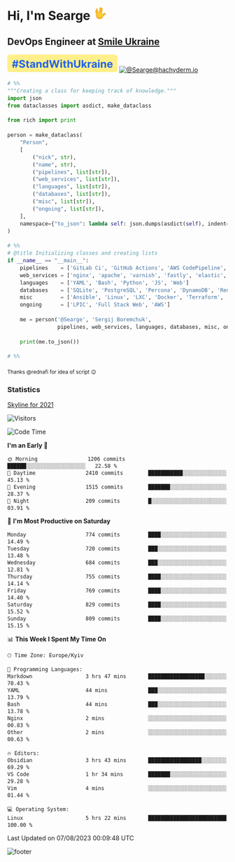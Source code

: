 # Hi, I'm Searge <img src="images/vulcan.webp" style="display: inline-block; margin: 0; height: 2rem" alt="Vulcan salute" />

## DevOps Engineer at [Smile Ukraine](https://smile-ukraine.com/en)

[![Stand With Ukraine](https://raw.githubusercontent.com/vshymanskyy/StandWithUkraine/main/badges/StandWithUkraine.svg)](https://stand-with-ukraine.pp.ua)
<a rel="me" href="https://hachyderm.io/@Searge">![@Searge@hachyderm.io](https://img.shields.io/badge/-@Searge-%232B90D9?logo=mastodon&logoColor=white)</a>

```python
# %%
"""Creating a class for keeping track of knowledge."""
import json
from dataclasses import asdict, make_dataclass

from rich import print

person = make_dataclass(
    "Person",
    [
        ("nick", str),
        ("name", str),
        ("pipelines", list[str]),
        ("web_services", list[str]),
        ("languages", list[str]),
        ("databases", list[str]),
        ("misc", list[str]),
        ("ongoing", list[str]),
    ],
    namespace={"to_json": lambda self: json.dumps(asdict(self), indent=4)},
)

# %%
# @title Initializing classes and creating lists
if __name__ == "__main__":
    pipelines    = ['GitLab Ci', 'GitHub Actions', 'AWS CodePipeline', 'Jenkins']
    web_services = ['nginx', 'apache', 'varnish', 'fastly', 'elastic', 'solr']
    languages    = ['YAML', 'Bash', 'Python', 'JS', 'Web']
    databases    = ['SQLite', 'PostgreSQL', 'Percona', 'DynamoDB', 'Redis']
    misc         = ['Ansible', 'Linux', 'LXC', 'Docker', 'Terraform', 'AWS']
    ongoing      = ['LPIC', 'Full Stack Web', 'AWS']

    me = person('@Searge', 'Sergij Boremchuk',
                pipelines, web_services, languages, databases, misc, ongoing)

    print(me.to_json())

# %%

```

<sub>Thanks @rednafi for idea of script :wink:</sub>

### Statistics

[Skyline for 2021](https://skyline.github.com/Searge/2021)

![Visitors](https://komarev.com/ghpvc/?username=searge&label=Profile%20views&color=0e75b6&style=flat) 
<!--START_SECTION:waka-->
![Code Time](http://img.shields.io/badge/Code%20Time-2%2C172%20hrs%2027%20mins-blue)

**I'm an Early 🐤** 

```text
🌞 Morning                1206 commits        ██████░░░░░░░░░░░░░░░░░░░   22.58 % 
🌆 Daytime                2410 commits        ███████████░░░░░░░░░░░░░░   45.13 % 
🌃 Evening                1515 commits        ███████░░░░░░░░░░░░░░░░░░   28.37 % 
🌙 Night                  209 commits         █░░░░░░░░░░░░░░░░░░░░░░░░   03.91 % 
```
📅 **I'm Most Productive on Saturday** 

```text
Monday                   774 commits         ████░░░░░░░░░░░░░░░░░░░░░   14.49 % 
Tuesday                  720 commits         ███░░░░░░░░░░░░░░░░░░░░░░   13.48 % 
Wednesday                684 commits         ███░░░░░░░░░░░░░░░░░░░░░░   12.81 % 
Thursday                 755 commits         ████░░░░░░░░░░░░░░░░░░░░░   14.14 % 
Friday                   769 commits         ████░░░░░░░░░░░░░░░░░░░░░   14.40 % 
Saturday                 829 commits         ████░░░░░░░░░░░░░░░░░░░░░   15.52 % 
Sunday                   809 commits         ████░░░░░░░░░░░░░░░░░░░░░   15.15 % 
```


📊 **This Week I Spent My Time On** 

```text
🕑︎ Time Zone: Europe/Kyiv

💬 Programming Languages: 
Markdown                 3 hrs 47 mins       ██████████████████░░░░░░░   70.43 % 
YAML                     44 mins             ███░░░░░░░░░░░░░░░░░░░░░░   13.79 % 
Bash                     44 mins             ███░░░░░░░░░░░░░░░░░░░░░░   13.78 % 
Nginx                    2 mins              ░░░░░░░░░░░░░░░░░░░░░░░░░   00.83 % 
Other                    2 mins              ░░░░░░░░░░░░░░░░░░░░░░░░░   00.63 % 

🔥 Editors: 
Obsidian                 3 hrs 43 mins       █████████████████░░░░░░░░   69.29 % 
VS Code                  1 hr 34 mins        ███████░░░░░░░░░░░░░░░░░░   29.28 % 
Vim                      4 mins              ░░░░░░░░░░░░░░░░░░░░░░░░░   01.44 % 

💻 Operating System: 
Linux                    5 hrs 22 mins       █████████████████████████   100.00 % 
```


 Last Updated on 07/08/2023 00:09:48 UTC
<!--END_SECTION:waka-->

![footer](https://capsule-render.vercel.app/api?type=waving&color=gradient&customColorList=14,21&height=82&section=footer)
